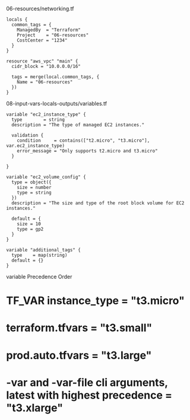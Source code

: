 06-resources/networking.tf

```
locals {
  common_tags = {
    ManagedBy  = "Terraform"
    Project    = "06-resources"
    CostCenter = "1234"
  }
}

resource "aws_vpc" "main" {
  cidr_block = "10.0.0.0/16"

  tags = merge(local.common_tags, {
    Name = "06-resources"
  })
}
```

08-input-vars-locals-outputs/variables.tf 

```
variable "ec2_instance_type" {
  type        = string
  description = "The type of managed EC2 instances."

  validation {
    condition     = contains(["t2.micro", "t3.micro"], var.ec2_instance_type)
    error_message = "Only supports t2.micro and t3.micro"
  }

}

variable "ec2_volume_config" {
  type = object({
    size = number
    type = string
  })
  description = "The size and type of the root block volume for EC2 instances."

  default = {
    size = 10
    type = gp2
  }
}

variable "additional_tags" {
  type    = map(string)
  default = {}
}
```

variable Precedence Order

# TF_VAR instance_type = "t3.micro"
# terraform.tfvars     = "t3.small"
# prod.auto.tfvars     = "t3.large"
# -var and -var-file cli arguments, latest with highest precedence = "t3.xlarge"
